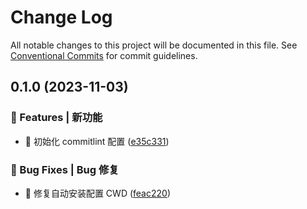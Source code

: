 # Change Log

All notable changes to this project will be documented in this file.
See [Conventional Commits](https://conventionalcommits.org) for commit guidelines.

## 0.1.0 (2023-11-03)

### 🎸 Features | 新功能

- 🎸 初始化 commitlint 配置 ([e35c331](https://github.com/draco-china/draco-lab/blob/main/spec/commitlint-config/commit/e35c331523b055c56feed0c7345e648b86005988))

### 🐛 Bug Fixes | Bug 修复

- 🐛 修复自动安装配置 CWD ([feac220](https://github.com/draco-china/draco-lab/blob/main/spec/commitlint-config/commit/feac2200304ed9fb9faa7e8346ff271b0823f553))
